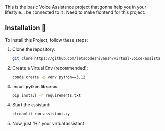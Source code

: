 This is the basic Voice Assistance project that gonna help you in your lifestyle... be connected to it :
Need to make frontend for this project: 

## Installation 🦿

To install this Project, follow these steps:

1. Clone the repository:

    ```bash
    git clone https://github.com/letscodeshivansh/virtual-voice-assistant-.git
    ```

2. Create a Virtual Env (recommended):

    ```bash
    conda create -p venv python==3.12
    ```

3. Install python libraries:

    ```bash
    pip install -r requirements.txt
    ```

4. Start the assistant:

    ```bash
    streamlit run assistant.py 
    ```

 4. Now, just "Hi" your virtual assistant
